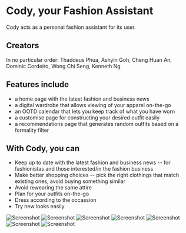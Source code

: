 # Cody, your Fashion Assistant
Cody acts as a personal fashion assistant for its user. <br/>  

## Creators
In no particular order: Thaddeus Phua, Ashyln Goh, Cheng Huan An, Dominic Cordeiro, Wong Chi Seng, Kenneth Ng

## Features include
- a home page with the latest fashion and business news
- a digital wardrobe that allows viewing of your apparel on-the-go 
- an OOTD calendar that lets you keep track of what you have worn
- a customise page for constructing your desired outfit easily 
- a recommendations page that generates random outfits based on a formality filter

## With Cody, you can
- Keep up to date with the latest fashion and business news -- for fashionistas and those interested/in the fashion business
- Make better shopping choices -- pick the right clothings that match existing ones, avoid buying something similar
- Avoid rewearing the same attire
- Plan for your outfits on-the-go
- Dress according to the occassion
- Try new looks easily

![Screenshot](/screenshots/Screenshot01.jpg)
![Screenshot](/screenshots/Screenshot02.jpg)
![Screenshot](/screenshots/Screenshot03.jpg)
![Screenshot](/screenshots/Screenshot04.jpg)
![Screenshot](/screenshots/Screenshot05.jpg)
![Screenshot](/screenshots/Screenshot06.jpg)
![Screenshot](/screenshots/Screenshot07.jpg)